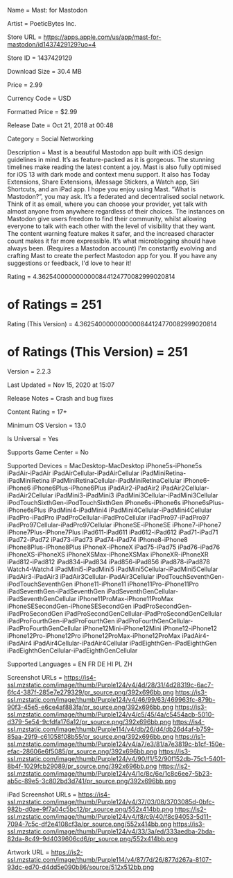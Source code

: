 Name = Mast: for Mastodon

Artist = PoeticBytes Inc.

Store URL = https://apps.apple.com/us/app/mast-for-mastodon/id1437429129?uo=4

Store ID = 1437429129

Download Size = 30.4 MB

Price = 2.99

Currency Code = USD

Formatted Price = $2.99

Release Date = Oct 21, 2018 at 00:48

Category = Social Networking

Description = Mast is a beautiful Mastodon app built with iOS design guidelines in mind. It’s as feature-packed as it is gorgeous. The stunning timelines make reading the latest content a joy.
Mast is also fully optimised for iOS 13 with dark mode and context menu support. It also has Today Extensions, Share Extensions, iMessage Stickers, a Watch app, Siri Shortcuts, and an iPad app. I hope you enjoy using Mast.
“What is Mastodon?”, you may ask. It’s a federated and decentralised social network. Think of it as email, where you can choose your provider, yet talk with almost anyone from anywhere regardless of their choices. The instances on Mastodon give users freedom to find their community, whilst allowing everyone to talk with each other with the level of visibility that they want. The content warning feature makes it safer, and the increased character count makes it far more expressible. It’s what microblogging should have always been.
(Requires a Mastodon account)
I'm constantly evolving and crafting Mast to create the perfect Mastodon app for you. If you have any suggestions or feedback, I'd love to hear it!

Rating = 4.3625400000000000844124770082999020814

# of Ratings = 251

Rating (This Version) = 4.3625400000000000844124770082999020814

# of Ratings (This Version) = 251

Version = 2.2.3

Last Updated = Nov 15, 2020 at 15:07

Release Notes = Crash and bug fixes

Content Rating = 17+

Minimum OS Version = 13.0

Is Universal = Yes

Supports Game Center = No

Supported Devices = MacDesktop-MacDesktop
iPhone5s-iPhone5s
iPadAir-iPadAir
iPadAirCellular-iPadAirCellular
iPadMiniRetina-iPadMiniRetina
iPadMiniRetinaCellular-iPadMiniRetinaCellular
iPhone6-iPhone6
iPhone6Plus-iPhone6Plus
iPadAir2-iPadAir2
iPadAir2Cellular-iPadAir2Cellular
iPadMini3-iPadMini3
iPadMini3Cellular-iPadMini3Cellular
iPodTouchSixthGen-iPodTouchSixthGen
iPhone6s-iPhone6s
iPhone6sPlus-iPhone6sPlus
iPadMini4-iPadMini4
iPadMini4Cellular-iPadMini4Cellular
iPadPro-iPadPro
iPadProCellular-iPadProCellular
iPadPro97-iPadPro97
iPadPro97Cellular-iPadPro97Cellular
iPhoneSE-iPhoneSE
iPhone7-iPhone7
iPhone7Plus-iPhone7Plus
iPad611-iPad611
iPad612-iPad612
iPad71-iPad71
iPad72-iPad72
iPad73-iPad73
iPad74-iPad74
iPhone8-iPhone8
iPhone8Plus-iPhone8Plus
iPhoneX-iPhoneX
iPad75-iPad75
iPad76-iPad76
iPhoneXS-iPhoneXS
iPhoneXSMax-iPhoneXSMax
iPhoneXR-iPhoneXR
iPad812-iPad812
iPad834-iPad834
iPad856-iPad856
iPad878-iPad878
Watch4-Watch4
iPadMini5-iPadMini5
iPadMini5Cellular-iPadMini5Cellular
iPadAir3-iPadAir3
iPadAir3Cellular-iPadAir3Cellular
iPodTouchSeventhGen-iPodTouchSeventhGen
iPhone11-iPhone11
iPhone11Pro-iPhone11Pro
iPadSeventhGen-iPadSeventhGen
iPadSeventhGenCellular-iPadSeventhGenCellular
iPhone11ProMax-iPhone11ProMax
iPhoneSESecondGen-iPhoneSESecondGen
iPadProSecondGen-iPadProSecondGen
iPadProSecondGenCellular-iPadProSecondGenCellular
iPadProFourthGen-iPadProFourthGen
iPadProFourthGenCellular-iPadProFourthGenCellular
iPhone12Mini-iPhone12Mini
iPhone12-iPhone12
iPhone12Pro-iPhone12Pro
iPhone12ProMax-iPhone12ProMax
iPadAir4-iPadAir4
iPadAir4Cellular-iPadAir4Cellular
iPadEighthGen-iPadEighthGen
iPadEighthGenCellular-iPadEighthGenCellular

Supported Languages = EN
FR
DE
HI
PL
ZH

Screenshot URLs = https://is4-ssl.mzstatic.com/image/thumb/Purple124/v4/4d/28/31/4d28319c-6ac7-6fc4-387f-285e7e279329/pr_source.png/392x696bb.png
https://is3-ssl.mzstatic.com/image/thumb/Purple124/v4/46/99/63/469963fc-879b-90f3-45e5-e6ce4af883fa/pr_source.png/392x696bb.png
https://is3-ssl.mzstatic.com/image/thumb/Purple124/v4/c5/45/4a/c5454acb-5010-d379-5e54-9cfdfa176a12/pr_source.png/392x696bb.png
https://is4-ssl.mzstatic.com/image/thumb/Purple114/v4/db/26/d4/db26d4af-b759-85aa-29f9-c61058f08b55/pr_source.png/392x696bb.png
https://is1-ssl.mzstatic.com/image/thumb/Purple124/v4/a7/e3/81/a7e3819c-b1cf-150e-efac-28606e6f5085/pr_source.png/392x696bb.png
https://is3-ssl.mzstatic.com/image/thumb/Purple124/v4/90/f1/52/90f152db-75c1-5401-8b4f-1029fcb29089/pr_source.png/392x696bb.png
https://is2-ssl.mzstatic.com/image/thumb/Purple124/v4/1c/8c/6e/1c8c6ee7-5b23-ab5c-89e5-3c802bd3d741/pr_source.png/392x696bb.png

iPad Screenshot URLs = https://is4-ssl.mzstatic.com/image/thumb/Purple124/v4/37/03/08/3703085d-0bfc-982b-d0ae-9f7a04c5bc12/pr_source.png/552x414bb.png
https://is2-ssl.mzstatic.com/image/thumb/Purple124/v4/f8/c9/40/f8c94053-5d11-7094-7c5c-df2e4108cf3a/pr_source.png/552x414bb.png
https://is3-ssl.mzstatic.com/image/thumb/Purple124/v4/33/3a/ed/333aedba-2bda-82da-8c49-9d4039606cd6/pr_source.png/552x414bb.png

Artwork URL = https://is2-ssl.mzstatic.com/image/thumb/Purple114/v4/87/7d/26/877d267a-8107-93dc-ed70-d4dd5e090b86/source/512x512bb.png